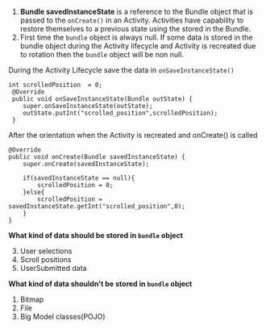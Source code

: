 
 1. **Bundle savedInstanceState**  is a reference to the Bundle object that is passed to the `onCreate()` in an Activity. Activities have capability to restore themselves to a previous state using the stored in the Bundle.
 2. First time the `bundle` object is always null. If some data is stored in the bundle object during the Activity lifecycle and Activity is recreated due to rotation then the `bundle` object will be non null.
 
 
During the  Activity Lifecycle save the data in `onSaveInstanceState()`
```
int scrolledPosition  = 0;
 @Override
 public void onSaveInstanceState(Bundle outState) {
    super.onSaveInstanceState(outState);
    outState.putInt("scrolled_position",scrolledPosition);
 }
```
After the orientation when the Activity is recreated and onCreate() is called


    @Override
    public void onCreate(Bundle savedInstanceState) {
        super.onCreate(savedInstanceState);
    
        if(savedInstanceState == null){
            scrolledPosition = 0;
        }else{
            scrolledPosition = savedInstanceState.getInt("scrolled_position",0);
        }
    }

**What kind of data should be stored in `bundle` object**

 3. User selections
 4. Scroll positions
 5. UserSubmitted data

**What kind of data shouldn't be stored in `bundle` object**

 1. Bitmap
 2. File
 3. Big Model classes(POJO)
